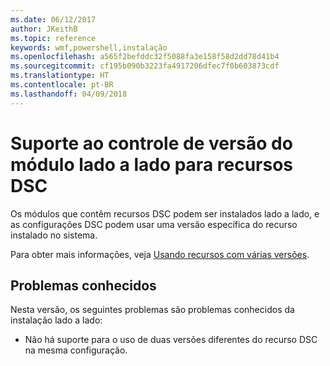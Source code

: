 ```yaml
---
ms.date: 06/12/2017
author: JKeithB
ms.topic: reference
keywords: wmf,powershell,instalação
ms.openlocfilehash: a565f2befddc32f5088fa3e158f58d2dd78d41b4
ms.sourcegitcommit: cf195b090b3223fa4917206dfec7f0b603873cdf
ms.translationtype: HT
ms.contentlocale: pt-BR
ms.lasthandoff: 04/09/2018
---
```

# <a name="side-by-side-module-versioning-support-for-dsc-resources"></a>Suporte ao controle de versão do módulo lado a lado para recursos DSC

Os módulos que contêm recursos DSC podem ser instalados lado a lado, e as configurações DSC podem usar uma versão específica do recurso instalado no sistema.

Para obter mais informações, veja [Usando recursos com várias versões](https://msdn.microsoft.com/powershell/dsc/sxsresource).

## <a name="known-issues"></a>Problemas conhecidos

Nesta versão, os seguintes problemas são problemas conhecidos da instalação lado a lado:

-   Não há suporte para o uso de duas versões diferentes do recurso DSC na mesma configuração.